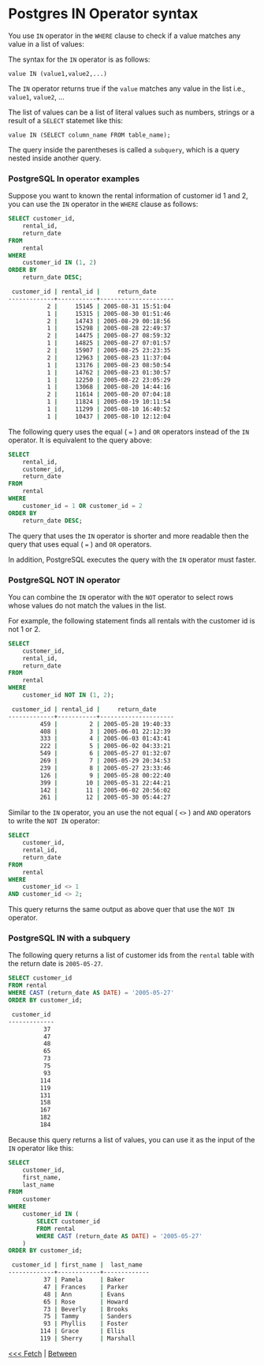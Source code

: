 # Postgres IN Operator syntax

You use `IN` operator in the `WHERE` clause to check if a value matches any value in a list of values:

The syntax for the `IN` operator is as follows:

```
value IN (value1,value2,...)
```

The `IN` operator returns true if the `value` matches any value in the list i.e., `value1`, `value2`, ...

The list of values can be a list of literal values such as numbers, strings or a result of a `SELECT` statemet like this:

```
value IN (SELECT column_name FROM table_name);
```

The query inside the parentheses is called a `subquery`, which is a query nested inside another query.


### PostgreSQL In operator examples

Suppose you want to known the rental information of customer id 1 and 2, you can use the `IN` operator in the `WHERE` clause as follows:

```sql
SELECT customer_id,
	rental_id,
	return_date
FROM
	rental
WHERE
	customer_id IN (1, 2)
ORDER BY
	return_date DESC;
```

```bash
 customer_id | rental_id |     return_date     
-------------+-----------+---------------------
           2 |     15145 | 2005-08-31 15:51:04
           1 |     15315 | 2005-08-30 01:51:46
           2 |     14743 | 2005-08-29 00:18:56
           1 |     15298 | 2005-08-28 22:49:37
           2 |     14475 | 2005-08-27 08:59:32
           1 |     14825 | 2005-08-27 07:01:57
           2 |     15907 | 2005-08-25 23:23:35
           2 |     12963 | 2005-08-23 11:37:04
           1 |     13176 | 2005-08-23 08:50:54
           1 |     14762 | 2005-08-23 01:30:57
           1 |     12250 | 2005-08-22 23:05:29
           1 |     13068 | 2005-08-20 14:44:16
           2 |     11614 | 2005-08-20 07:04:18
           1 |     11824 | 2005-08-19 10:11:54
           1 |     11299 | 2005-08-10 16:40:52
           1 |     10437 | 2005-08-10 12:12:04

```

The following query uses the equal ( `=` ) and `OR` operators instead of the `IN` operator. It is equivalent to the query above:

```sql
SELECT
	rental_id,
	customer_id,
	return_date
FROM
	rental
WHERE
	customer_id = 1 OR customer_id = 2
ORDER BY
	return_date DESC;
```

The query that uses the `IN` operator is shorter and more readable then the query that uses equal ( `=` ) and `OR` operators.

In addition, PostgreSQL executes the query with the `IN` operator must faster.


### PostgreSQL NOT IN operator

You can combine the `IN` operator with the `NOT` operator to select rows whose values do not match the values in the list.

For example, the following statement finds all rentals with the customer id is not 1 or 2.

```sql
SELECT
	customer_id,
	rental_id,
	return_date
FROM
	rental
WHERE
	customer_id NOT IN (1, 2);
```

```bash
 customer_id | rental_id |     return_date     
-------------+-----------+---------------------
         459 |         2 | 2005-05-28 19:40:33
         408 |         3 | 2005-06-01 22:12:39
         333 |         4 | 2005-06-03 01:43:41
         222 |         5 | 2005-06-02 04:33:21
         549 |         6 | 2005-05-27 01:32:07
         269 |         7 | 2005-05-29 20:34:53
         239 |         8 | 2005-05-27 23:33:46
         126 |         9 | 2005-05-28 00:22:40
         399 |        10 | 2005-05-31 22:44:21
         142 |        11 | 2005-06-02 20:56:02
         261 |        12 | 2005-05-30 05:44:27

```

Similar to the `IN` operator, you an use the not equal ( `<>` ) and `AND` operators to write the `NOT IN` operator:

```sql
SELECT
	customer_id,
	rental_id,
	return_date
FROM
	rental
WHERE
	customer_id <> 1
AND customer_id <> 2;
```

This query returns the same output as above quer that use the `NOT IN` operator.

### PostgreSQL IN with a subquery

The following query returns a list of customer ids from the `rental` table with the return date is `2005-05-27`.

```sql
SELECT customer_id
FROM rental
WHERE CAST (return_date AS DATE) = '2005-05-27'
ORDER BY customer_id;
```

```bash
 customer_id 
-------------
          37
          47
          48
          65
          73
          75
          93
         114
         119
         131
         158
         167
         182
         184

```

Because this query returns a list of values, you can use it as the input of the `IN` operator like this:

```sql
SELECT
	customer_id,
	first_name,
	last_name
FROM
	customer
WHERE
	customer_id IN (
		SELECT customer_id
		FROM rental
		WHERE CAST (return_date AS DATE) = '2005-05-27'
	)
ORDER BY customer_id;
```


```bash
 customer_id | first_name |  last_name  
-------------+------------+-------------
          37 | Pamela     | Baker
          47 | Frances    | Parker
          48 | Ann        | Evans
          65 | Rose       | Howard
          73 | Beverly    | Brooks
          75 | Tammy      | Sanders
          93 | Phyllis    | Foster
         114 | Grace      | Ellis
         119 | Sherry     | Marshall

```

[<<< Fetch](107-fetch.md) | [Between](109-between.md)